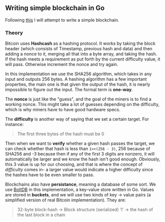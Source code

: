 ## Writing simple blockchain in Go

Following [this](https://jeiwan.net/posts/building-blockchain-in-go-part-1/) I will attempt to write a simple blockchain. 

### Theory

Bitcoin uses **Hashcash** as a hashing protocol. It works by taking the block header (which consists of Timestamp, previous hash and data) and then adding a nonce to it, merging all that into a byte array, and taking the hash. If the hash meets a requirement as put forth by the current difficulty value, it will pass. Otherwise increment the nonce and try again. 

In this implementation we use the SHA256 algorithm, which takes in any input and outputs 256 bytes. A hashing algorithm has a few important properties, the main one is that given the output of the hash, it is nearly impossible to figure out the input. The formal term is **one-way**.

The **nonce** is just like the "guess", and the goal of the miners is to find a working nonce. This might take a lot of guesses depending on the difficulty, which is why miners have to have good hardware specs.

The **difficulty** is another way of saying that we set a certain target. For instance:
> The first three bytes of the hash must be 0

Then when we want to **verify** whether a given hash passes the target, we can check whether that hash is less than `1<<(256 - 3)`, 256 because of SHA256 and -3 because then if any of the first 3 digits are nonzero, it will automatically be larger and we know the hash isn't good enough. Obviously, this 3 value is up for our choosing, and that is where the concept of *difficulty* comes in- a larger value would indicate a higher difficulty since the hashes have to be even smaller to pass.

Blockchains also have **persistance**, meaning a database of some sort. We use [BoltDB](https://github.com/boltdb/bolt) in this implementation, a key-value store written in Go. Values are stored in **buckets**, and we will use two kinds of key -> value pairs (a simplified version of real Bitcoin implementation). They are:

> 32-byte block-hash -> Block structure (serialized)
> 'l' -> the hash of the last block in a chain

